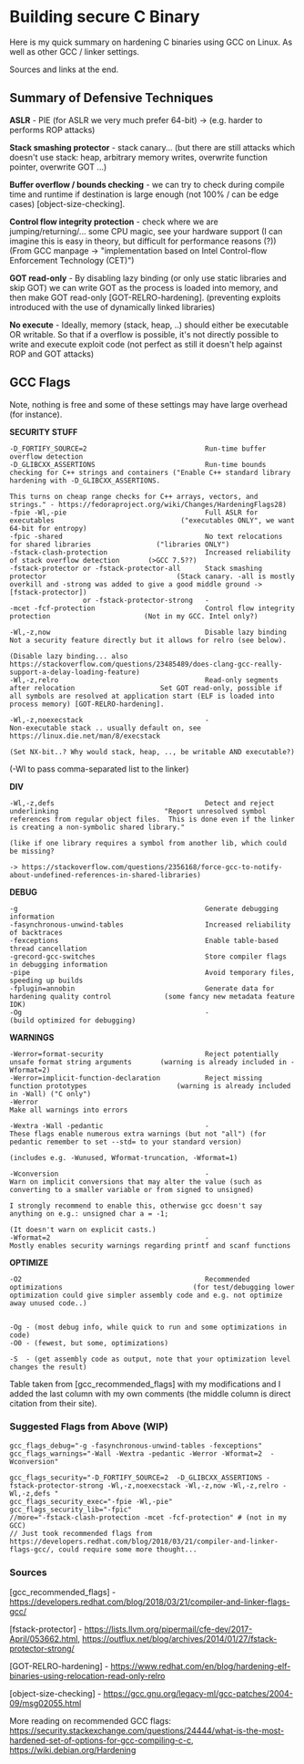 # Building secure C Binary
Here is my quick summary on hardening C binaries using GCC on Linux. As well as other GCC / linker settings.

Sources and links at the end.


## Summary of Defensive Techniques

**ASLR** - PIE (for ASLR we very much prefer 64-bit) -> (e.g. harder to performs ROP attacks)

**Stack smashing protector** - stack canary... (but there are still attacks which doesn't use stack: heap, arbitrary memory writes, overwrite function pointer, overwrite GOT ...)

**Buffer overflow / bounds checking** - we can try to check during compile time and runtime if destination is large enough (not 100% / can be edge cases) [object-size-checking].

**Control flow integrity protection** - check where we are jumping/returning/... some CPU magic, see your hardware support (I can imagine this is easy in theory, but difficult for performance reasons (?)) (From GCC manpage -> "implementation based on Intel Control-flow Enforcement Technology (CET)")

**GOT read-only** - By disabling lazy binding (or only use static libraries and skip GOT) we can write GOT as the process is loaded into memory, and then make GOT read-only [GOT-RELRO-hardening]. (preventing exploits introduced with the use of dynamically linked libraries)

**No execute** - Ideally, memory (stack, heap, ..) should either be executable OR writable. So that if a overflow is possible, it's not directly possible to write and execute exploit code (not perfect as still it doesn't help against ROP and GOT attacks)


## GCC Flags

Note, nothing is free and some of these settings may have large overhead (for instance).


__SECURITY STUFF__
```
-D_FORTIFY_SOURCE=2                             Run-time buffer overflow detection
-D_GLIBCXX_ASSERTIONS                           Run-time bounds checking for C++ strings and containers ("Enable C++ standard library hardening with -D_GLIBCXX_ASSERTIONS.
                                                                                                          This turns on cheap range checks for C++ arrays, vectors, and strings." - https://fedoraproject.org/wiki/Changes/HardeningFlags28)
-fpie -Wl,-pie                                  Full ASLR for executables                               ("executables ONLY", we want 64-bit for entropy)
-fpic -shared                                   No text relocations for shared libraries                ("libraries ONLY")
-fstack-clash-protection                        Increased reliability of stack overflow detection       (>GCC 7.5??)
-fstack-protector or -fstack-protector-all      Stack smashing protector                                (Stack canary. -all is mostly overkill and -strong was added to give a good middle ground -> [fstack-protector])
                  or -fstack-protector-strong   -
-mcet -fcf-protection                           Control flow integrity protection                       (Not in my GCC. Intel only?)

-Wl,-z,now                                      Disable lazy binding                                    Not a security feature directly but it allows for relro (see below).
                                                                                                        (Disable lazy binding... also https://stackoverflow.com/questions/23485489/does-clang-gcc-really-support-a-delay-loading-feature)
-Wl,-z,relro                                    Read-only segments after relocation                     Set GOT read-only, possible if all symbols are resolved at application start (ELF is loaded into process memory) [GOT-RELRO-hardening].

-Wl,-z,noexecstack                              -                                                       Non-executable stack .. usually default on, see https://linux.die.net/man/8/execstack
                                                                                                        (Set NX-bit..? Why would stack, heap, .., be writable AND executable?)
```

(-Wl to pass comma-separated list to the linker)

__DIV__
```
-Wl,-z,defs                                     Detect and reject underlinking                          "Report unresolved symbol references from regular object files.  This is done even if the linker is creating a non-symbolic shared library."
                                                                                                         (like if one library requires a symbol from another lib, which could be missing?
                                                                                                          -> https://stackoverflow.com/questions/2356168/force-gcc-to-notify-about-undefined-references-in-shared-libraries)
```
__DEBUG__
```
-g                                              Generate debugging information
-fasynchronous-unwind-tables                    Increased reliability of backtraces
-fexceptions                                    Enable table-based thread cancellation
-grecord-gcc-switches                           Store compiler flags in debugging information
-pipe                                           Avoid temporary files, speeding up builds
-fplugin=annobin                                Generate data for hardening quality control             (some fancy new metadata feature IDK)
-Og                                             -                                                       (build optimized for debugging)
```

__WARNINGS__
```
-Werror=format-security                         Reject potentially unsafe format string arguments       (warning is already included in -Wformat=2)
-Werror=implicit-function-declaration           Reject missing function prototypes                      (warning is already included in -Wall) ("C only")
-Werror                                                                                                  Make all warnings into errors

-Wextra -Wall -pedantic                         -                                                        These flags enable numerous extra warnings (but not "all") (for pedantic remember to set --std= to your standard version)
                                                                                                         (includes e.g. -Wunused, Wformat-truncation, -Wformat=1)

-Wconversion                                    -                                                        Warn on implicit conversions that may alter the value (such as converting to a smaller variable or from signed to unsigned)
                                                                                                         I strongly recommend to enable this, otherwise gcc doesn't say anything on e.g.: unsigned char a = -1;
                                                                                                         (It doesn't warn on explicit casts.)
-Wformat=2                                      -                                                        Mostly enables security warnings regarding printf and scanf functions
```

__OPTIMIZE__
```
-O2                                             Recommended optimizations                                (for test/debugging lower optimization could give simpler assembly code and e.g. not optimize away unused code..)


-Og - (most debug info, while quick to run and some optimizations in code)
-O0 - (fewest, but some, optimizations)

-S  - (get assembly code as output, note that your optimization level changes the result)
```

Table taken from [gcc_recommended_flags] with my modifications and I added the last column with my own comments (the middle column is direct citation from their site).

### Suggested Flags from Above (WIP)

```
gcc_flags_debug="-g -fasynchronous-unwind-tables -fexceptions"
gcc_flags_warnings="-Wall -Wextra -pedantic -Werror -Wformat=2  -Wconversion"

gcc_flags_security="-D_FORTIFY_SOURCE=2  -D_GLIBCXX_ASSERTIONS -fstack-protector-strong -Wl,-z,noexecstack -Wl,-z,now -Wl,-z,relro -Wl,-z,defs "
gcc_flags_security_exec="-fpie -Wl,-pie"
gcc_flags_security_lib="-fpic"
//more="-fstack-clash-protection -mcet -fcf-protection" # (not in my GCC)
// Just took recommended flags from https://developers.redhat.com/blog/2018/03/21/compiler-and-linker-flags-gcc/, could require some more thought...
```


### Sources

[gcc_recommended_flags] - https://developers.redhat.com/blog/2018/03/21/compiler-and-linker-flags-gcc/

[fstack-protector] - https://lists.llvm.org/pipermail/cfe-dev/2017-April/053662.html, https://outflux.net/blog/archives/2014/01/27/fstack-protector-strong/

[GOT-RELRO-hardening] - https://www.redhat.com/en/blog/hardening-elf-binaries-using-relocation-read-only-relro

[object-size-checking] - https://gcc.gnu.org/legacy-ml/gcc-patches/2004-09/msg02055.html

More reading on recommended GCC flags: https://security.stackexchange.com/questions/24444/what-is-the-most-hardened-set-of-options-for-gcc-compiling-c-c, https://wiki.debian.org/Hardening

